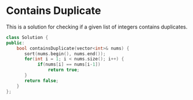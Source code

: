 # Contains Duplicate

This is a solution for checking if a given list of integers contains duplicates.

```cpp
class Solution {
public:
    bool containsDuplicate(vector<int>& nums) {
       sort(nums.begin(), nums.end());
       for(int i = 1; i < nums.size(); i++) {
            if(nums[i] == nums[i-1]) 
                return true;
       }
       return false;
    }
};
